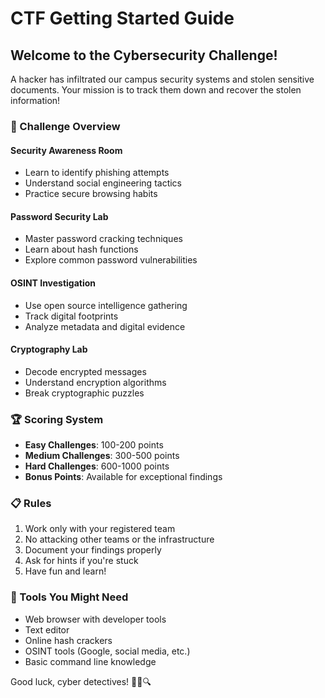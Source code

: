 # CTF Getting Started Guide

## Welcome to the Cybersecurity Challenge!

A hacker has infiltrated our campus security systems and stolen sensitive documents. Your mission is to track them down and recover the stolen information!

### 🎯 Challenge Overview

#### Security Awareness Room
- Learn to identify phishing attempts
- Understand social engineering tactics
- Practice secure browsing habits

#### Password Security Lab
- Master password cracking techniques
- Learn about hash functions
- Explore common password vulnerabilities

#### OSINT Investigation
- Use open source intelligence gathering
- Track digital footprints
- Analyze metadata and digital evidence

#### Cryptography Lab
- Decode encrypted messages
- Understand encryption algorithms
- Break cryptographic puzzles

### 🏆 Scoring System

- **Easy Challenges**: 100-200 points
- **Medium Challenges**: 300-500 points
- **Hard Challenges**: 600-1000 points
- **Bonus Points**: Available for exceptional findings

### 📋 Rules

1. Work only with your registered team
2. No attacking other teams or the infrastructure
3. Document your findings properly
4. Ask for hints if you're stuck
5. Have fun and learn!

### 🔧 Tools You Might Need

- Web browser with developer tools
- Text editor
- Online hash crackers
- OSINT tools (Google, social media, etc.)
- Basic command line knowledge

Good luck, cyber detectives! 🕵️‍♀️🔍

